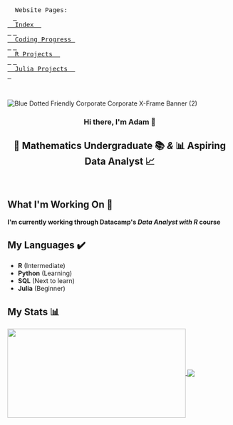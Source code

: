 <kbd> <br>   Website Pages:   <br> </kbd>
[<kbd> <br>  Index  <br> </kbd>](https://atcurry.github.io/page.html)
[<kbd> <br>  Coding Progress  <br> </kbd>](https://atcurry.github.io/courses.html)
[<kbd> <br>  R Projects  <br> </kbd>](https://atcurry.github.io/rprojects.html)
[<kbd> <br>  Julia Projects  <br> </kbd>](https://atcurry.github.io/juliaprojects.html)

<br>

![Blue Dotted Friendly Corporate Corporate X-Frame Banner (2)](https://user-images.githubusercontent.com/124198480/223321048-88a6d522-b36a-4276-9202-0a96e713d8af.png)

<div align="center"> <h3> Hi there, I'm Adam 👋 </h3>  </div>

<div align="center"> <h2> 📝 Mathematics Undergraduate 📚 <i>&</i>  📊  Aspiring Data Analyst 📈 </h2>  </div> <br/>


<div align="left"> <h2> What I'm Working On  📁 </h2>  </div>

**I'm currently working through Datacamp's _Data Analyst with R_ course**

<div align="left"> <h2> My Languages  ✔️ </h2>  </div>

- **R** (Intermediate)  
- **Python** (Learning)
- **SQL** (Next to learn)
- **Julia** (Beginner)

<div align="left"> <h2> My Stats 📊  </h2>  </div>


<a href="https://github.com/anuraghazra/github-readme-stats">
  <img align="center" src="https://github-readme-stats.vercel.app/api?username=atcurry&show_icons=true&hide_border=true&&count_private=true&include_all_commits=true" 
       width="400" 
     height="200"/>
</a>
<a href="https://github.com/anuraghazra/github-readme-stats">
  <img align="center" src="https://github-readme-stats.vercel.app/api/top-langs/?username=atcurry&layout=compact" />
</a>

